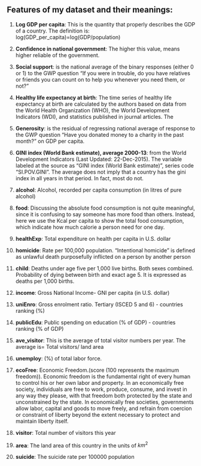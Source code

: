 ## Features of my dataset and their meanings:

 1. **Log GDP per capita**: This is the quantity that properly describes the GDP of a country. The definition is: log(GDP_per_capita)=log(GDP/population)
 
 2. **Confidence in national government**: The higher this value, means higher reliable of the government.
 
 3. **Social support**: is the national average of the binary responses (either 0 or 1) to the GWP question “If you were in trouble, do you have relatives or friends you can count on to help you whenever you need them, or not?”
 
 4. **Healthy life expectancy at birth**: The time series of healthy life expectancy at birth are calculated by the authors based on data from the World Health Organization (WHO), the World Development Indicators (WDI), and statistics published in journal articles. The
 
 5. **Generosity**: is the residual of regressing national average of response to the GWP question “Have you donated money to a charity in the past month?” on GDP per capita.
 
 6. **GINI index (World Bank estimate), average 2000-13**: from the World Development Indicators (Last Updated: 22-Dec-2015). The variable labeled at the source as “GINI index (World Bank estimate)”, series code “SI.POV.GINI”. The average does not imply that a country has the gini index in all years in that period. In fact, most do not.
 
 7. **alcohol**: Alcohol, recorded per capita consumption (in litres of pure alcohol)
 
 8. **food**: Discussing the absolute food consumption is not quite meaningful, since it is confusing to say someone has more food than others. Instead, here we use the Kcal per capita to show the total food consumption, which indicate how much calorie a person need for one day. 
 
 9. **healthExp**: Total expenditure on health per capita in U.S. dollar
 
 10. **homicide**: Rate per 100,000 population. “Intentional homicide” is defined as unlawful death purposefully inflicted on a person by another person
 
 11. **child**: Deaths under age five per 1,000 live births. Both sexes combined. Probability of dying between birth and exact age 5. It is expressed as deaths per 1,000 births.
 
 12. **income**: Gross National Income- GNI per capita (in U.S. dollar)
 
 13. **uniEnro**: Gross enrolment ratio. Tertiary (ISCED 5 and 6) - countries ranking (%)
 
 14. **publicEdu**: Public spending on education (% of GDP) - countries ranking (% of GDP)
 
 15. **ave_visitor**: This is the average of total visitor numbers per year. The average is= Total visitors/ land area
 
 16. **unemploy**: (%) of total labor force.
 
 17. **ecoFree**: Economic Freedom.(score (100 represents the maximum freedom)). Economic freedom is the fundamental right of every human to control his or her own labor and property. In an economically free society, individuals are free to work, produce, consume, and invest in any way they please, with that freedom both protected by the state and unconstrained by the state. In economically free societies, governments allow labor, capital and goods to move freely, and refrain from coercion or constraint of liberty beyond the extent necessary to protect and maintain liberty itself.
 
 18. **visitor**: Total number of visitors this year
 
 19. **area**: The land area of this country in the units of $km^2$
 
 20. **suicide**: The suicide rate per 100000 population
